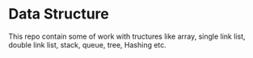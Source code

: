 # Data Structure
This repo contain some of work with tructures like array, single link list, double link list, stack, queue, tree, Hashing etc.
